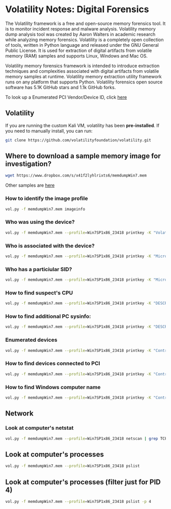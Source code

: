 # Volatility Notes: Digital Forensics
The Volatility framework is a free and open-source memory forensics tool. It is to monitor incident response and malware analysis. Volatility memory dump analysis tool was created by Aaron Walters in academic research while analyzing memory forensics. Volatility is a completely open collection of tools, written in Python language and released under the GNU General Public License. It is used for extraction of digital artifacts from volatile memory (RAM) samples and supports Linux, Windows and Mac OS.

Volatility memory forensics framework is intended to introduce extraction techniques and complexities associated with digital artifacts from volatile memory samples at runtime. Volatility memory extraction utility framework runs on any platform that supports Python. Volatility forensics open source software has 5.1K GitHub stars and 1.1k GitHub forks.

To look up a Enumerated PCI Vendor/Device ID, click [here](https://devicehunt.com/)

## Volatility
If you are running the custom Kali VM, volatility has been **pre-installed**. If you need to manually install, you can run:
```bash
git clone https://github.com/volatilityfoundation/volatility.git
```

## Where to download a sample memory image for investigation?
```bash
wget https://www.dropbox.com/s/x41f2lyhlrixts6/memdumpWin7.mem
```

Other samples are [here](https://github.com/volatilityfoundation/volatility/wiki/Memory-Samples)

### How to identify the image profile
```bash
vol.py -f memdumpWin7.mem imageinfo
```

### Who was using the device?
```bash
vol.py -f memdumpWin7.mem --profile=Win7SP1x86_23418 printkey -K "Volatile Environment"
```

### Who is associated with the device?
```bash
vol.py -f memdumpWin7.mem --profile=Win7SP1x86_23418 printkey -K "Microsoft\Windows NT\CurrentVersion\ProfileList"
```

### Who has a particiular SID?
```bash
vol.py -f memdumpWin7.mem --profile=Win7SP1x86_23418 printkey -K "Microsoft\Windows NT\CurrentVersion\ProfileList\S-1-5-21-1716914095-909560446-1177810406-1002"
```

### How to find suspect's CPU
```bash
vol.py -f memdumpWin7.mem --profile=Win7SP1x86_23418 printkey -K "DESCRIPTION\System\CentralProcessor\0"
```
### How to find additional PC sysinfo:
```bash
vol.py -f memdumpWin7.mem --profile=Win7SP1x86_23418 printkey -K "DESCRIPTION\System"
```
### Enumerated devices
```bash
vol.py -f memdumpWin7.mem --profile=Win7SP1x86_23418 printkey -K "ControlSet001\Enum"
```
### How to find devices connected to PCI
```bash
vol.py -f memdumpWin7.mem --profile=Win7SP1x86_23418 printkey -K "ControlSet001\Enum\PCI"
```
### How to find Windows computer name
```bash
vol.py -f memdumpWin7.mem --profile=Win7SP1x86_23418 printkey -K "ControlSet001\Control\ComputerName\ComputerName"
```
## Network
### Look at computer's netstat
```bash
vol.py -f memdumpWin7.mem --profile=Win7SP1x86_23418 netscan | grep TCPv4
```
## Look at computer's processes
```bash
vol.py -f memdumpWin7.mem --profile=Win7SP1x86_23418 pslist
```
## Look at computer's processes (filter just for PID 4)
```bash
vol.py -f memdumpWin7.mem --profile=Win7SP1x86_23418 pslist -p 4
```
